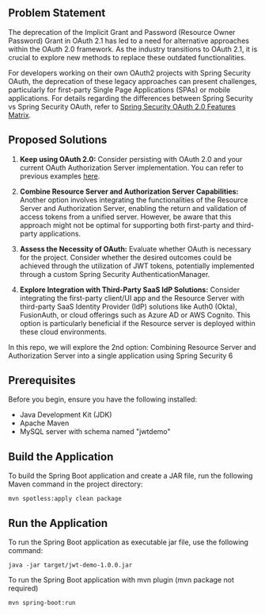 ## Problem Statement

The deprecation of the Implicit Grant and Password (Resource Owner Password) Grant in OAuth 2.1 has led to a need for alternative approaches
within the OAuth 2.0 framework. As the industry transitions to OAuth 2.1, it is crucial to explore new methods to replace these outdated functionalities.

For developers working on their own OAuth2 projects with Spring Security OAuth, the deprecation of these legacy
approaches can present challenges, particularly for first-party Single Page Applications (SPAs) or mobile
applications. For details regarding the differences between Spring Security vs Spring Security OAuth, refer to
[Spring Security OAuth 2.0 Features Matrix](https://github.com/spring-projects/spring-security/wiki/OAuth-2.0-Features-Matrix).

## Proposed Solutions

1. **Keep using OAuth 2.0:** Consider persisting with OAuth 2.0 and your current OAuth Authorization Server
   implementation. You can refer to previous examples [here](https://github.com/EthanNguyen132/spring-security-5-oauth-2.0).

2. **Combine Resource Server and Authorization Server Capabilities:** Another option involves integrating the functionalities of the Resource Server and Authorization Server, enabling the return and validation of access tokens from a unified server. However, be aware that this approach might not be optimal for supporting both first-party and third-party applications.

3. **Assess the Necessity of OAuth:** Evaluate whether OAuth is necessary for the project. Consider whether the desired outcomes could be achieved through the utilization of JWT tokens, potentially implemented through a custom Spring Security AuthenticationManager.

4. **Explore Integration with Third-Party SaaS IdP Solutions:** Consider integrating the first-party client/UI app and the Resource Server with third-party SaaS Identity Provider (IdP) solutions like Auth0 (Okta), FusionAuth, or cloud offerings such as Azure AD or AWS Cognito. This option is particularly beneficial if the Resource server is deployed within these cloud environments.

In this repo, we will explore the 2nd option: Combining Resource Server and Authorization Server into a single application using Spring Security 6

## Prerequisites

Before you begin, ensure you have the following installed:

- Java Development Kit (JDK)
- Apache Maven
- MySQL server with schema named "jwtdemo"

## Build the Application

To build the Spring Boot application and create a JAR file, run the following Maven command in the project directory:

```
mvn spotless:apply clean package
```

## Run the Application

To run the Spring Boot application as executable jar file, use the following command:

```
java -jar target/jwt-demo-1.0.0.jar
```

To run the Spring Boot application with mvn plugin (mvn package not required)

```
mvn spring-boot:run
```

